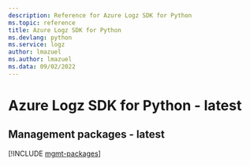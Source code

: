 ```yaml
---
description: Reference for Azure Logz SDK for Python
ms.topic: reference
title: Azure Logz SDK for Python
ms.devlang: python
ms.service: logz
author: lmazuel
ms.author: lmazuel
ms.data: 09/02/2022
---
```

# Azure Logz SDK for Python - latest

## Management packages - latest
[!INCLUDE [mgmt-packages](logz-mgmt-index.md)]